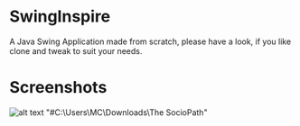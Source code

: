 # SwingInspire
A Java Swing Application made from scratch, please have a look, if you like clone and tweak to suit your needs.

# Screenshots

![alt text](https://github.com/k33ptoo/SwingInspire/blob/master/images/sc.png)
"#C:\Users\MC\Downloads\The SocioPath" 
